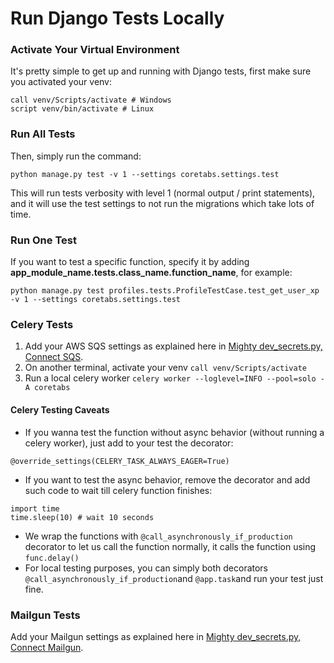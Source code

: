 # Run Django Tests Locally

### Activate Your Virtual Environment

It's pretty simple to get up and running with Django tests, first make sure you activated your venv:

```text
call venv/Scripts/activate # Windows
script venv/bin/activate # Linux
```

### Run All Tests

Then, simply run the command:

```text
python manage.py test -v 1 --settings coretabs.settings.test
```

This will run tests verbosity with level 1 \(normal output / print statements\), and it will use the test settings to not run the migrations which take lots of time.

### Run One Test

If you want to test a specific function, specify it by adding **app\_module\_name.tests.class\_name.function\_name**, for example:

```text
python manage.py test profiles.tests.ProfileTestCase.test_get_user_xp -v 1 --settings coretabs.settings.test
```

### Celery Tests

1. Add your AWS SQS settings as explained here in [Mighty dev\_secrets.py, Connect SQS](https://kasseryasser.gitbook.io/coretabs-academy/how-to/mighty-dev_secrets.py#connect-sqs).
2. On another terminal, activate your venv `call venv/Scripts/activate`
3. Run a local celery worker `celery worker --loglevel=INFO --pool=solo -A coretabs`

#### Celery Testing Caveats

* If you wanna test the function without async behavior \(without running a celery worker\), just add to your test the decorator:

```text
@override_settings(CELERY_TASK_ALWAYS_EAGER=True)
```

* If you want to test the async behavior, remove the decorator and add such code to wait till celery function finishes:

```text
import time
time.sleep(10) # wait 10 seconds
```

* We wrap the functions with `@call_asynchronously_if_production` decorator to let us call the function normally, it calls the function using `func.delay()`
* For local testing purposes, you can simply both decorators `@call_asynchronously_if_production`and `@app.task`and run your test just fine.

### Mailgun Tests

Add your Mailgun settings as explained here in [Mighty dev\_secrets.py, Connect Mailgun](https://kasseryasser.gitbook.io/coretabs-academy/how-to/mighty-dev_secrets.py#connect-mailgun).



